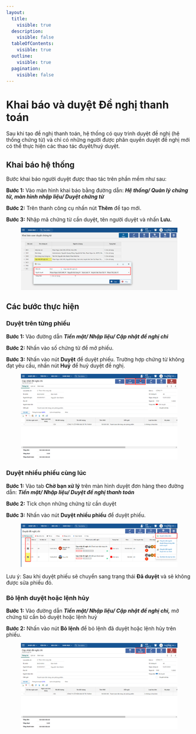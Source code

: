 ```yaml
---
layout:
  title:
    visible: true
  description:
    visible: false
  tableOfContents:
    visible: true
  outline:
    visible: true
  pagination:
    visible: false
---
```


# Khai báo và duyệt Đề nghị thanh toán

Sau khi tạo đề nghị thanh toán, hệ thống có quy trình duyệt đề nghị (hệ thống chứng từ) và chỉ có những người được phân quyền duyệt đề nghị mới có thể thực hiện các thao tác đuyêt/huỷ duyệt.

## Khai báo hệ thống

Bước khai báo người duyệt được thao tác trên phần mềm như sau:

**Bước 1:** Vào màn hình khai báo bằng đường dẫn: _**Hệ thống/ Quản lý chứng từ, màn hình nhập liệu/ Duyệt chứng từ**_

**Bước 2:** Trên thanh công cụ nhấn nút **Thêm** để tạo mới.

**Bước 3:** Nhập mã chứng từ cần duyệt, tên người duyệt và nhấn **Lưu.**

<figure><img src="../../.gitbook/assets/image (74).png" alt=""><figcaption></figcaption></figure>

## Các bước thực hiện

### Duyệt trên từng phiếu

**Bước 1:** Vào đường dẫn _**Tiền mặt/ Nhập liệu/ Cập nhật đề nghị chi**_

**Bước 2:** Nhấn vào số chứng từ để mở phiếu.

**Bước 3:** Nhấn vào nút **Duyệt** để duyệt phiếu. Trường hợp chứng từ không đạt yêu cầu, nhấn nút **Huỷ** để huỷ duyệt đề nghị.

<figure><img src="../../.gitbook/assets/image (58).png" alt=""><figcaption></figcaption></figure>

### Duyệt nhiều phiếu cùng lúc

**Bước 1:** Vào tab **Chờ bạn xử lý** trên màn hình duyệt đơn hàng theo đường dẫn: _**Tiền mặt/ Nhập liệu/ Duyệt đề nghị thanh toán**_&#x20;

**Bước 2:** Tick chọn những chứng từ cần duyệt&#x20;

**Bước 3:** Nhấn vào nút **Duyệt nhiều phiếu** để duyệt phiếu.

<figure><img src="../../.gitbook/assets/image (30).png" alt=""><figcaption></figcaption></figure>

Lưu ý: Sau khi duyệt phiếu sẽ chuyển sang trạng thái **Đã duyệt** và sẽ không được sửa phiếu đó.

### Bỏ lệnh duyệt hoặc lệnh hủy

**Bước 1:** Vào đường dẫn _**Tiền mặt/ Nhập liệu/ Cập nhật đề nghị chi,**_ mở chứng từ cần bỏ duyệt hoặc lệnh huỷ

**Bước 2:** Nhấn vào nút **Bỏ lệnh** để bỏ lệnh đã duyệt hoặc lệnh hủy trên phiếu.

<figure><img src="../../.gitbook/assets/image (133).png" alt=""><figcaption></figcaption></figure>
